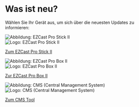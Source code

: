 # Was ist neu?

Wählen Sie Ihr Gerät aus, um sich über die neuesten Updates zu informieren:

<div class="md-showcase">
	<img src="/assets/img/stick2.png" alt="Abbildung: EZCast Pro Stick II">
	<div>
		<img src="/assets/img/ezcastpro.stick2.black.png" alt="Logo: EZCast Pro Stick II">
		<p><a href="/pro-stick-d10/whatsnew">Zum EZCast Pro Stick II</a></p>
	</div>
</div>
<div class="md-showcase">
	<img src="/assets/img/box2.png" alt="Abbildung: EZCast Pro Box II">
	<div>
		<img src="/assets/img/ezcastpro.box2.black.logo.png" alt="Logo: EZCast Pro Box II">
		<p><a href="/pro-box-b10/whatsnew">Zur EZCast Pro Box II</a></p>
	</div>
</div>
<div class="md-showcase">
	<img src="/assets/img/thumbnail.video.cms2.png" alt="Abbildung: CMS (Central Management System)">
	<div>
		<img src="/assets/img/ezcastpro.cms.logo.svg" alt="Logo: CMS (Central Management System)">
		<p><a href="/cms/whatsnew">Zum CMS Tool</a></p>
	</div>
</div>
